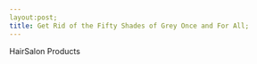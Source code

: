 ```yaml
---
layout:post;
title: Get Rid of the Fifty Shades of Grey Once and For All;
---
```




HairSalon Products
